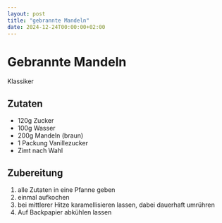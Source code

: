 ```yaml
---
layout: post
title: "gebrannte Mandeln"
date: 2024-12-24T00:00:00+02:00
---
```


# Gebrannte Mandeln

Klassiker

## Zutaten
* 120g Zucker
* 100g Wasser
* 200g Mandeln (braun)
* 1 Packung Vanillezucker
* Zimt nach Wahl

## Zubereitung

1. alle Zutaten in eine Pfanne geben
1. einmal aufkochen
1. bei mittlerer Hitze karamellisieren lassen, dabei dauerhaft umrühren
1. Auf Backpapier abkühlen lassen

